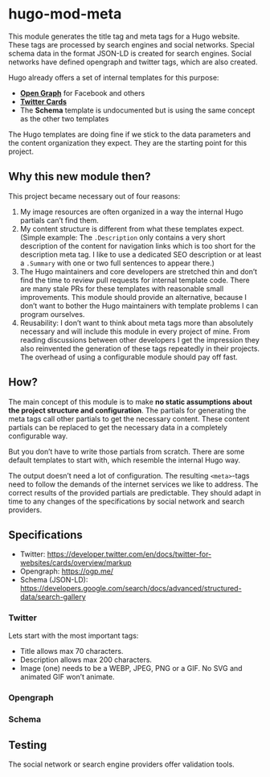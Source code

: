 # hugo-mod-meta

This module generates the title tag and meta tags for a Hugo website. These tags are processed by search engines and social networks. Special schema data in the format JSON-LD is created for search engines. Social networks have defined opengraph and twitter tags, which are also created.

Hugo already offers a set of internal templates for this purpose:
- [**Open Graph**](https://gohugo.io/templates/internal/#open-graph) for Facebook and others
- [**Twitter Cards**](https://gohugo.io/templates/internal/#twitter-cards)
- The **Schema** template is undocumented but is using the same concept as the other two templates

The Hugo templates are doing fine if we stick to the data parameters and the content organization they expect. They are the starting point for this project.

## Why this new module then?

This project became necessary out of four reasons:
1. My image resources are often organized in a way the internal Hugo partials can’t find them.
2. My content structure is different from what these templates expect. (Simple example: The `.Description` only contains a very short description of the content for navigation links which is too short for the description meta tag. I like to use a dedicated SEO description or at least a `.Summary` with one or two full sentences to appear there.) 
3. The Hugo maintainers and core developers are stretched thin and don’t find the time to review pull requests for internal template code. There are many stale PRs for these templates with reasonable small improvements. This module should provide an alternative, because I don’t want to bother the Hugo maintainers with template problems I can program ourselves.
4. Reusability: I don’t want to think about meta tags more than absolutely necessary and will include this module in every project of mine. From reading discussions between other developers I get the impression they also reinvented the generation of these tags repeatedly in their projects. The overhead of using a configurable module should pay off fast.

## How?

The main concept of this module is to make **no static assumptions about the project structure and configuration**. The partials for generating the meta tags call other partials to get the necessary content. These content partials can be replaced to get the necessary data in a completely configurable way. 

But you don’t have to write those partials from scratch. There are some default templates to start with, which resemble the internal Hugo way.  

The output doesn’t need a lot of configuration. The resulting `<meta>`-tags need to follow the demands of the internet services we like to address. The correct results of the provided partials are predictable. They should adapt in time to any changes of the specifications by social network and search providers.  

## Specifications 

- Twitter: <https://developer.twitter.com/en/docs/twitter-for-websites/cards/overview/markup> 
- Opengraph: <https://ogp.me/>
- Schema (JSON-LD): <https://developers.google.com/search/docs/advanced/structured-data/search-gallery>

### Twitter
Lets start with the most important tags:
- Title allows max 70 characters.
- Description allows max 200 characters.
- Image (one) needs to be a WEBP, JPEG, PNG or a GIF. No SVG and animated GIF won’t animate.

### Opengraph

### Schema

## Testing
The social network or search engine providers offer validation tools.
